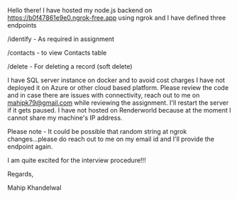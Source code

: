 Hello there!
I have hosted my node.js backend on https://b0f47861e9e0.ngrok-free.app using ngrok and I have defined three endpoints

/identify - As required in assignment 

/contacts - to view Contacts table 

/delete - For deleting a record (soft delete)


I have SQL server instance on docker and to avoid cost charges I have not deployed it on Azure or other cloud based platform. Please review the code and in case there 
are issues with connectivity, reach out to me on mahipk79@gmail.com while reviewing the assignment. I'll restart the server if it gets paused. 
I have not hosted on Renderworld because at the moment I cannot share my machine's IP address. 

Please note - It could be possible that random string at ngrok changes...please do reach out to me on my email id and I'll provide the endpoint again.

I am quite excited for the interview procedure!!!

Regards,

Mahip Khandelwal
